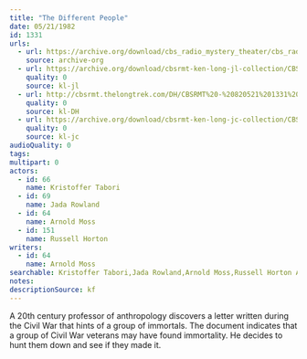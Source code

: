```yaml
---
title: "The Different People"
date: 05/21/1982
id: 1331
urls: 
  - url: https://archive.org/download/cbs_radio_mystery_theater/cbs_radio_mystery_theater-1301-1350.zip/cbs_radio_mystery_theater-1301-1350%2Fcbsrmt_1331_the_different_people.mp3
    source: archive-org
  - url: https://archive.org/download/cbsrmt-ken-long-jl-collection/CBSRMT - 820521 1331 The  'Different ' People_jl.mp3
    quality: 0
    source: kl-jl
  - url: http://cbsrmt.thelongtrek.com/DH/CBSRMT%20-%20820521%201331%20The%20%27Different%27%20People_dh.mp3
    quality: 0
    source: kl-DH
  - url: https://archive.org/download/cbsrmt-ken-long-jc-collection/CBSRMT - 820521 1331 Different People vbr kb2_jc.mp3
    quality: 0
    source: kl-jc
audioQuality: 0
tags: 
multipart: 0
actors:  
  - id: 66
    name: Kristoffer Tabori  
  - id: 69
    name: Jada Rowland  
  - id: 64
    name: Arnold Moss  
  - id: 151
    name: Russell Horton
writers:  
  - id: 64
    name: Arnold Moss
searchable: Kristoffer Tabori,Jada Rowland,Arnold Moss,Russell Horton Arnold Moss
notes: 
descriptionSource: kf
---
```

A 20th century professor of anthropology discovers a letter written during the Civil War that hints of a group of immortals. The document indicates that a group of Civil War veterans may have found immortality. He decides to hunt them down and see if they made it.